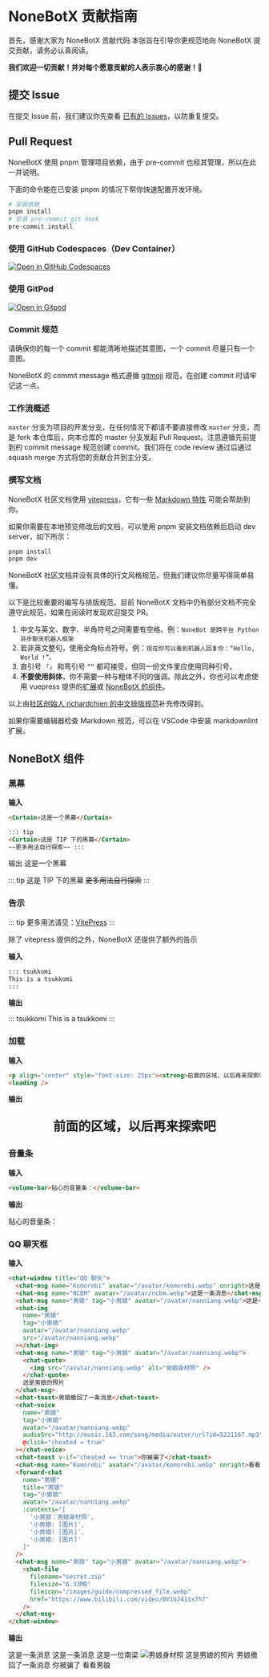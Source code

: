 <!-- markdownlint-disable MD034 -->
<script setup>
import { ref } from 'vue'

let cheated = ref(false)
</script>

# NoneBotX 贡献指南

首先，感谢大家为 NoneBotX 贡献代码
本张旨在引导你更规范地向 NoneBotX 提交贡献，请务必认真阅读。

**我们欢迎一切贡献！并对每个愿意贡献的人表示衷心的感谢！💖**

## 提交 Issue

在提交 Issue 前，我们建议你先查看 [已有的 Issues](https://github.com/KomoriDev/NoneBotX/issues)，以防重复提交。

## Pull Request

NoneBotX 使用 pnpm 管理项目依赖，由于 pre-commit 也经其管理，所以在此一并说明。

下面的命令能在已安装 pnpm 的情况下帮你快速配置开发环境。

```bash
# 安装依赖
pnpm install
# 安装 pre-commit git hook
pre-commit install
```

### 使用 GitHub Codespaces（Dev Container）

[![Open in GitHub Codespaces](https://github.com/codespaces/badge.svg)](https://codespaces.new/KomoriDev/NoneBotX)

### 使用 GitPod

[![Open in Gitpod](https://gitpod.io/button/open-in-gitpod.svg)](https://gitpod.io/#/https://github.com/KomoriDev/NoneBotX)

### Commit 规范

请确保你的每一个 commit 都能清晰地描述其意图，一个 commit 尽量只有一个意图。

NoneBotX 的 commit message 格式遵循 [gitmoji](https://gitmoji.dev/) 规范，在创建 commit 时请牢记这一点。

### 工作流概述

`master` 分支为项目的开发分支，在任何情况下都请不要直接修改 `master` 分支，而是 fork 本仓库后，向本仓库的 master 分支发起 Pull Request。注意遵循先前提到的 commit message 规范创建 commit。我们将在 code review 通过后通过 squash merge 方式将您的贡献合并到主分支。

### 撰写文档

NoneBotX 社区文档使用 [vitepress](https://vitepress.dev/)，它有一些 [Markdown 特性](https://vitepress.dev/guide/markdown) 可能会帮助到你。

如果你需要在本地预览修改后的文档，可以使用 pnpm 安装文档依赖后启动 dev server，如下所示：

```bash
pnpm install
pnpm dev
```

NoneBotX 社区文档并没有具体的行文风格规范，但我们建议你尽量写得简单易懂。

以下是比较重要的编写与排版规范。目前 NoneBotX 文档中仍有部分文档不完全遵守此规范，如果在阅读时发现欢迎提交 PR。

1. 中文与英文、数字、半角符号之间需要有空格。例：`NoneBot 是跨平台 Python 异步聊天机器人框架`
2. 若非英文整句，使用全角标点符号。例：`现在你可以看到机器人回复你：“Hello, World !”。`
3. 直引号 `「」` 和弯引号 `“”` 都可接受，但同一份文件里应使用同种引号。
4. **不要使用斜体**，你不需要一种与粗体不同的强调。除此之外，你也可以考虑使用 vuepress 提供的[扩展](https://vitepress.dev/guide/markdown#custom-containers)或 [NoneBotX 的组件](#nonebotx-组件)。

以上由[社区创始人 richardchien 的中文排版规范](https://stdrc.cc/style-guides/chinese)补充修改得到。

如果你需要编辑器检查 Markdown 规范，可以在 VSCode 中安装 markdownlint 扩展。

## NoneBotX 组件

### 黑幕

**输入**

```html
<Curtain>这是一个黑幕</Curtain>

::: tip
<Curtain>这是 TIP 下的黑幕</Curtain>
~~更多用法自行探索~~ :::
```

输出
<Curtain>这是一个黑幕</Curtain>

::: tip
<Curtain>这是 TIP 下的黑幕</Curtain>
~~更多用法自行探索~~
:::

### 告示

::: tip
更多用法请见：[VitePress](https://vitepress.dev/guide/markdown#custom-containers)
:::

除了 vitepress 提供的之外，NoneBotX 还提供了额外的告示

**输入**

```md
::: tsukkomi
This is a tsukkomi
:::
```

**输出**

::: tsukkomi
This is a tsukkomi
:::

### 加载

**输入**

```html
<p align="center" style="font-size: 25px"><strong>前面的区域，以后再来探索吧</strong></p>
<loading />
```

**输出**

<p align="center" style="font-size: 25px"><strong>前面的区域，以后再来探索吧</strong></p>
<loading />

### 音量条

**输入**

```html
<volume-bar>贴心的音量条：</volume-bar>
```

**输出**

<volume-bar>贴心的音量条：</volume-bar>

### QQ 聊天框

**输入**

```html
<chat-window title="QQ 聊天">
  <chat-msg name="Komorebi" avatar="/avatar/komorebi.webp" onright>这是一条消息</chat-msg>
  <chat-msg name="NCBM" avatar="/avatar/ncbm.webp">这是一条消息</chat-msg>
  <chat-msg name="男娘" tag="小男娘" avatar="/avatar/nanniang.webp">这是一位南梁</chat-msg>
  <chat-img
    name="男娘"
    tag="小男娘"
    avatar="/avatar/nanniang.webp"
    src="/avatar/nanniang.webp"
  ></chat-img>
  <chat-msg name="男娘" tag="小男娘" avatar="/avatar/nanniang.webp">
    <chat-quote>
      <img src="/avatar/nanniang.webp" alt="男娘身材照" />
    </chat-quote>
    这是男娘的照片
  </chat-msg>
  <chat-toast>男娘撤回了一条消息</chat-toast>
  <chat-voice
    name="男娘"
    tag="小男娘"
    avatar="/avatar/nanniang.webp"
    audioSrc="http://music.163.com/song/media/outer/url?id=5221167.mp3"
    @click="cheated = true"
  ></chat-voice>
  <chat-toast v-if="cheated == true">你被骗了</chat-toast>
  <chat-msg name="Komorebi" avatar="/avatar/komorebi.webp" onright>看看男娘</chat-msg>
  <forward-chat
    name="男娘"
    title="男娘"
    tag="小男娘"
    avatar="/avatar/nanniang.webp"
    :contents="[
      '小男娘：男娘身材照',
      '小男娘: [图片]',
      '小男娘: [图片]',
      '小男娘: [图片]'
    ]"
  />
  <chat-msg name="男娘" tag="小男娘" avatar="/avatar/nanniang.webp">
    <chat-file
      filename="secret.zip"
      filesize="6.33MB"
      fileicon="/images/guide/compressed_file.webp"
      href="https://www.bilibili.com/video/BV1GJ411x7h7"
    />
  </chat-msg>
</chat-window>
```

**输出**

<chat-window title="QQ 聊天">
  <chat-msg name="Komorebi" avatar="/avatar/komorebi.webp" onright>这是一条消息</chat-msg>
  <chat-msg name="NCBM" avatar="/avatar/ncbm.webp">这是一条消息</chat-msg>
  <chat-msg name="男娘" tag="小男娘" avatar="/avatar/nanniang.webp">这是一位南梁</chat-msg>
  <chat-img name="男娘" tag="小男娘" avatar="/avatar/nanniang.webp" src="/avatar/nanniang.webp"></chat-img>
  <chat-msg name="男娘" tag="小男娘" avatar="/avatar/nanniang.webp">
    <chat-quote>
      <img src="/avatar/nanniang.webp" alt="男娘身材照"/>
    </chat-quote>
    这是男娘的照片
  </chat-msg>
  <chat-toast>男娘撤回了一条消息</chat-toast>
  <chat-voice
    name="男娘"
    tag="小男娘"
    avatar="/avatar/nanniang.webp"
    audioSrc="http://music.163.com/song/media/outer/url?id=5221167.mp3"
    @click="cheated = true"
  ></chat-voice>
  <chat-toast v-if="cheated == true" >你被骗了</chat-toast>
  <chat-msg name="Komorebi" avatar="/avatar/komorebi.webp" onright>看看男娘</chat-msg>
  <forward-chat
    name="男娘"
    title="男娘"
    tag="小男娘"
    avatar="/avatar/nanniang.webp"
    :contents="[
      '小男娘：男娘身材照',
      '小男娘: [图片]',
      '小男娘: [图片]',
      '小男娘: [图片]'
    ]"
  />
  <chat-msg name="男娘" tag="小男娘" avatar="/avatar/nanniang.webp">
   <chat-file
      filename="secret.zip"
      filesize="6.33MB"
      fileicon="/images/guide/compressed_file.webp"
      href="https://www.bilibili.com/video/BV1GJ411x7h7"
    />
  </chat-msg>
</chat-window>
